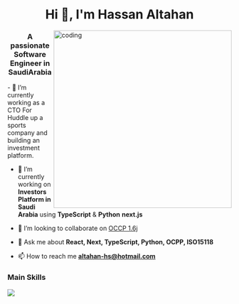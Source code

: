 <h1 align="center">Hi 👋, I'm Hassan Altahan</h1>
<img align="right" alt="coding" width="400" src="https://media0.giphy.com/media/v1.Y2lkPTc5MGI3NjExbTNvc2J3NG1pZDNoaTR0Mzljdnpna3J1ZTkzOTl5ZHRwbnBmZnJ5OSZlcD12MV9pbnRlcm5hbF9naWZfYnlfaWQmY3Q9Zw/O7fdFrKXQ2WCxYKLeT/giphy.webp">
<h3 align="center">A passionate Software Engineer in SaudiArabia</h3>
- 🔭 I’m currently working as a CTO For Huddle up a sports company and building an investment platform.

- 🎋 I’m currently working on **Investors Platform in Saudi Arabia** using **TypeScript** & **Python** **next.js**


- 👯 I’m looking to collaborate on [OCCP 1.6j]((https://github.com/hpxix/OCPP-websocket))

- 💬 Ask me about **React, Next, TypeScript, Python, OCPP, ISO15118**

- 📫 How to reach me **altahan-hs@hotmail.com**


<h3 align="left">Main Skills</h3>

  <div align="left">
    <img src="https://skillicons.dev/icons?i=py,next,ts,nest,express,docker" />
  </div>

  
